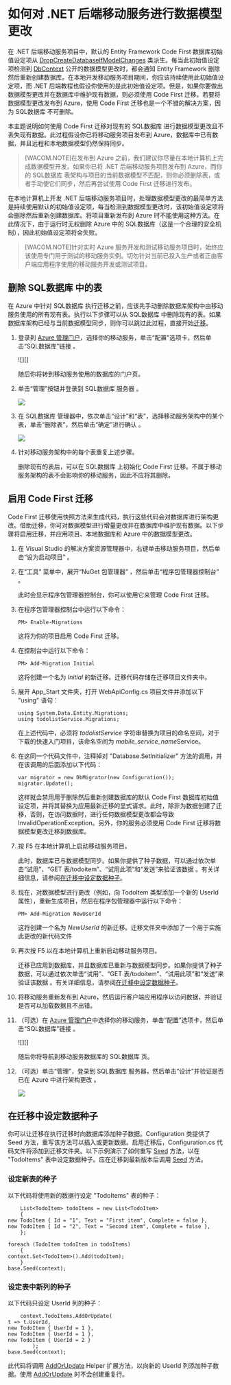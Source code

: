 <properties pageTitle="How to use Code First Migrations .NET backend (Mobile Services)" metaKeywords="" description="" metaCanonical="" services="" documentationCenter="" title="Considerations for supporting multiple clients from a single mobile service" authors="glenga" solutions="" writer="glenga" manager="dwrede" editor="" />
<tags ms.service=""
    ms.date="02/27/2015"
    wacn.date=""
    />

# 如何对 .NET 后端移动服务进行数据模型更改

在 .NET 后端移动服务项目中，默认的 Entity Framework Code First 数据库初始值设定项从 [DropCreateDatabaseIfModelChanges][] 类派生。每当此初始值设定项检测到 [DbContext][] 公开的数据模型更改时，都会通知 Entity Framework 删除然后重新创建数据库。在本地开发移动服务项目期间，你应该持续使用此初始值设定项，而 .NET 后端教程也假设你使用的是此初始值设定项。但是，如果你要做出数据模型更改并在数据库中维护现有数据，则必须使用 Code First 迁移。若要将数据模型更改发布到 Azure，使用 Code First 迁移也是一个不错的解决方案，因为 SQL数据库 不可删除。

本主题说明如何使用 Code First 迁移对现有的 SQL数据库 进行数据模型更改且不丢失现有数据。此过程假设你已将移动服务项目发布到 Azure，数据库中已有数据，并且远程和本地数据模型仍然保持同步。

> [WACOM.NOTE]在发布到 Azure 之前，我们建议你尽量在本地计算机上完成数据模型开发。如果你已将 .NET 后端移动服务项目发布到 Azure，而你的 SQL数据库 表架构与项目的当前数据模型不匹配，则你必须删除表，或者手动使它们同步，然后再尝试使用 Code First 迁移进行发布。

在本地计算机上开发 .NET 后端移动服务项目时，处理数据模型更改的最简单方法是持续使用默认的初始值设定项，每当检测到数据模型更改时，该初始值设定项将会删除然后重新创建数据库。将项目重新发布到 Azure 时不能使用这种方法。在此情况下，由于运行时无权删除 Azure 中的 SQL数据库（这是一个合理的安全机制），因此初始值设定项将会失败。

> [WACOM.NOTE]针对实时 Azure 服务开发和测试移动服务项目时，始终应该使用专门用于测试的移动服务实例。切勿针对当前已投入生产或者正由客户端应用程序使用的移动服务开发或测试项目。

## 删除 SQL数据库 中的表

在 Azure 中针对 SQL数据库 执行迁移之前，应该先手动删除数据库架构中由移动服务使用的所有现有表。执行以下步骤可以从 SQL数据库 中删除现有的表。如果数据库架构已经与当前数据模型同步，则你可以跳过此过程，直接开始[迁移][]。

1.  登录到 [Azure 管理门户][]，选择你的移动服务，单击“配置”选项卡，然后单击“SQL数据库”链接 。

    ![][]

    随后你将转到移动服务使用的数据库的门户页。

2.  单击“管理”按钮并登录到 SQL数据库 服务器 。

    ![][1]

3.  在 SQL数据库 管理器中，依次单击“设计”和“表”，选择移动服务架构中的某个表，单击“删除表”，然后单击“确定”进行确认 。

    ![][2]

4.  针对移动服务架构中的每个表重复上述步骤。

    删除现有的表后，可以在 SQL数据库 上初始化 Code First 迁移。不属于移动服务架构的表不会影响你的移动服务，因此不应将其删除。

<a name="migrations"></a>
## 启用 Code First 迁移

Code First 迁移使用快照方法来生成代码，执行这些代码会对数据库进行架构更改。借助迁移，你可对数据模型进行增量更改并在数据库中维护现有数据。以下步骤将启用迁移，并应用项目、本地数据库和 Azure 中的数据模型更改。

1.  在 Visual Studio 的解决方案资源管理器中，右键单击移动服务项目，然后单击“设为启动项目” 。

2.  在“工具” 菜单中，展开“NuGet 包管理器” ，然后单击“程序包管理器控制台” 。

    此时会显示程序包管理器控制台，你可以使用它来管理 Code First 迁移。

3.  在程序包管理器控制台中运行以下命令：

        PM> Enable-Migrations

    这将为你的项目启用 Code First 迁移。

4.  在控制台中运行以下命令：

        PM> Add-Migration Initial

    这将创建一个名为 *Initial* 的新迁移。迁移代码存储在迁移项目文件夹中。

5.  展开 App\_Start 文件夹，打开 WebApiConfig.cs 项目文件并添加以下 "using" 语句：

        using System.Data.Entity.Migrations;
        using todolistService.Migrations;

    在上述代码中，必须将 *todolistService* 字符串替换为项目的命名空间，对于下载的快速入门项目，该命名空间为 *mobile\_service\_name*Service。

6.  在这同一个代码文件中，注释掉对 "Database.SetInitializer" 方法的调用，并在该调用的后面添加以下代码：

        var migrator = new DbMigrator(new Configuration());
        migrator.Update();

    这样就会禁用用于删除然后重新创建数据库的默认 Code First 数据库初始值设定项，并将其替换为应用最新迁移的显式请求。此时，除非为数据创建了迁移，否则，在访问数据时，进行任何数据模型更改都会导致 InvalidOperationException。另外，你的服务必须使用 Code First 迁移将数据模型更改迁移到数据库。

7.  按 F5 在本地计算机上启动移动服务项目。

    此时，数据库已与数据模型同步。如果你提供了种子数据，可以通过依次单击“试用”、“GET 表/todoitem”、“试用此项”和“发送”来验证该数据 。有关详细信息，请参阅[在迁移中设定数据种子][]。

8.  现在，对数据模型进行更改（例如，向 TodoItem 类型添加一个新的 UserId 属性），重新生成项目，然后在程序包管理器中运行以下命令：

        PM> Add-Migration NewUserId

    这将创建一个名为 *NewUserId* 的新迁移。迁移文件夹中添加了一个用于实施此更改的新代码文件

9.  再次按 F5 以在本地计算机上重新启动移动服务项目。

    迁移已应用到数据库，并且数据库已重新与数据模型同步。如果你提供了种子数据，可以通过依次单击“试用”、“GET 表/todoitem”、“试用此项”和“发送”来验证该数据 。有关详细信息，请参阅[在迁移中设定数据种子][]。

10. 将移动服务重新发布到 Azure，然后运行客户端应用程序以访问数据，并验证是否可以加载数据且不出错。

11. （可选）在 [Azure 管理门户][]中选择你的移动服务，单击“配置”选项卡，然后单击“SQL数据库”链接 。

    ![][]

    随后你将导航到移动服务数据库的 SQL数据库 页。

12. （可选）单击“管理”，登录到 SQL数据库 服务器，然后单击“设计”并验证是否已在 Azure 中进行架构更改 。

    ![][1]

<a name="seeding"></a>
## 在迁移中设定数据种子

你可以让迁移在执行迁移时向数据库添加种子数据。Configuration 类提供了 Seed 方法，重写该方法可以插入或更新数据。启用迁移后，Configuration.cs 代码文件将添加到迁移文件夹。以下示例演示了如何重写 [Seed][] 方法，以在 "TodoItems" 表中设定数据种子。应在迁移到最新版本后调用 [Seed][] 方法。

### 设定新表的种子

以下代码将使用新的数据行设定 "TodoItems" 表的种子：

        List<TodoItem> todoItems = new List<TodoItem>
        {
    new TodoItem { Id = "1", Text = "First item", Complete = false },
    new TodoItem { Id = "2", Text = "Second item", Complete = false },
        };

    foreach (TodoItem todoItem in todoItems)
        {
    context.Set<TodoItem>().Add(todoItem);
        }
    base.Seed(context);

### 设定表中新列的种子

以下代码只设定 UserId 列的种子：

        context.TodoItems.AddOrUpdate(
    t => t.UserId,
    new TodoItem { UserId = 1 },
    new TodoItem { UserId = 1 },
    new TodoItem { UserId = 2 }
            );
    base.Seed(context);

此代码将调用 [AddOrUpdate][] Helper 扩展方法，以向新的 UserId 列添加种子数据。使用 [AddOrUpdate][] 时不会创建重复行。

  [DropCreateDatabaseIfModelChanges]: http://msdn.microsoft.com/zh-cn/library/gg679604(v=vs.113).aspx
  [DbContext]: http://msdn.microsoft.com/zh-cn/library/system.data.entity.dbcontext(v=vs.113).aspx
  [迁移]: #migrations
  [Azure 管理门户]: https://manage.windowsazure.cn/
  [0]: ./media/mobile-services-dotnet-backend-how-to-use-code-first-migrations/navagate-to-sql-database.png
  [1]: ./media/mobile-services-dotnet-backend-how-to-use-code-first-migrations/manage-sql-database.png
  [2]: ./media/mobile-services-dotnet-backend-how-to-use-code-first-migrations/sql-database-drop-tables.png
  [在迁移中设定数据种子]: #seeding
  [Seed]: http://msdn.microsoft.com/zh-cn/library/hh829453(v=vs.113).aspx
  [AddOrUpdate]: http://msdn.microsoft.com/zh-cn/library/system.data.entity.migrations.idbsetextensions.addorupdate(v=vs.103).aspx
